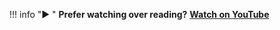 !!! info "▶️ "
    **Prefer watching over reading?**
    **[Watch on YouTube](https://www.youtube.com/watch?v=OFE-c1EjNe8)**